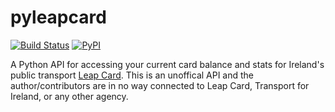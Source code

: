 # pyleapcard
[![Build Status](https://travis-ci.org/skhg/pyleapcard.svg?branch=master)](https://travis-ci.org/skhg/pyleapcard) [![PyPI](https://img.shields.io/pypi/v/pyleapcard.svg)]() 

A Python API for accessing your current card balance and stats for Ireland's public transport [Leap Card](https://www.leapcard.ie/). This is an unoffical API and the author/contributors are in no way connected to Leap Card, Transport for Ireland, or any other agency. 
